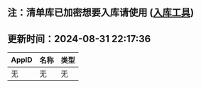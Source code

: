 ## 注：清单库已加密想要入库请使用 ([入库工具](https://github.com/BlankTMing/ManifestAutoUpdate/releases))

## 更新时间：2024-08-31 22:17:36
| AppID | 名称 | 类型  |
| :-------------------- | :----------------------------- | :----------- |
| 无 | 无 | 无 |
